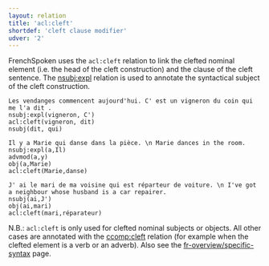 ```yaml
---
layout: relation
title: 'acl:cleft'
shortdef: 'cleft clause modifier'
udver: '2'
---
```


FrenchSpoken uses the `acl:cleft` relation to link the clefted nominal element (i.e. the head of the cleft construction) and the clause of the cleft sentence.
The [nsubj:expl]() relation is used to annotate the syntactical subject of the cleft construction.

~~~ sdparse
Les vendanges commencent aujourd'hui. C' est un vigneron du coin qui me l'a dit .
nsubj:expl(vigneron, C')
acl:cleft(vigneron, dit)
nsubj(dit, qui)
~~~

~~~ sdparse
Il y a Marie qui danse dans la pièce. \n Marie dances in the room.
nsubj:expl(a,Il)
advmod(a,y)
obj(a,Marie)
acl:cleft(Marie,danse)
~~~ 

~~~ sdparse
J' ai le mari de ma voisine qui est réparteur de voiture. \n I've got a neighbour whose husband is a car repairer.
nsubj(ai,J')
obj(ai,mari)
acl:cleft(mari,réparateur)
~~~ 

N.B.: `acl:cleft` is only used for clefted nominal subjects or objects. All other cases are annotated with the [ccomp:cleft]() relation (for example when the clefted element is a verb or an adverb). Also see the [fr-overview/specific-syntax]() page.
